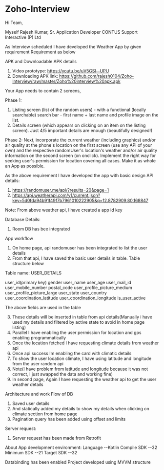 # Zoho-Interview
Hi Team,

Myself Rajesh Kumar, Sr. Application Developer
CONTUS Support Interactive (P) Ltd

As Interview scheduled I have developed the Weather App by given requirement
Requirement as below

APK and Downloadable APK details

1. Video prototype: https://youtu.be/uV5GSl--UPU
2. Downloading APK link: https://github.com/rajesh0104/Zoho-Interview/raw/master/Zoho%20interview%20apk.apk

Your App needs to contain 2 screens,

Phase 1:
1. Listing screen (list of the random users) - with a functional (locally searchable)
   search bar - first name + last name and profile image on the list.
2. Details screen (which appears on clicking on an item on the listing screen). Just
   4/5 important details are enough (beautifully designed!)

Phase 2:
Next, incorporate the current weather (including graphics) and/or air quality at the
phone's location on the first screen (use any API of your own) and the
respective randomUser's location's weather and/or air quality information on the
second screen (on onclick).
Implement the right way for seeking user's permission for location covering all cases.
Make it as whole an App as possible.


As the above requirement I have developed the app with basic design
API details:
1. https://randomuser.me/api/?results=20&page=1
2. https://api.weatherapi.com/v1/current.json?key=5d0fda94b91f49f7b7961010222905&q=12.8782909,80.168847 

Note: From above weather api, I have created a app id key

Database Details:
1. Room DB has bee integrated

App workflow
1. On home page, api randomuser has been integrated to list the user details
2. From that api, I have saved the basic user details in table. Table structure below

Table name: USER_DETAILS

user_id(primary key)
gender
user_name
user_age
user_mail_id
user_mobile_number
postal_code
user_profile_picture_medium
user_profile_picture_large
user_state
user_country
user_coordination_latitude
user_coordination_longitude
is_user_active

The above fields are used in the table

3. These details will be inserted in table from api details(Manually i have used my details and 
   filtered by active state to avoid in home page listing)
4. Parallel I have enabling the user permission for location and gps enabling programmatically
5. Once the location fetched I have requesting climate details from weather api
6. Once api success Im enabling the card with climatic details
7. To show the user location climate, I have using latitude and longitude from the user random api
8. Note(I have problem from latitude and longitude because it was not correct, I just swapped
   the data and working fine)
9. In second page, Again I have requesting the weather api to get the user weather details

Architecture and work Flow of DB
1. Saved user details
2. And statically added my details to show my details when clicking on climate section from home page
3. Pagination query has been added using offset and limits

Server request:
1. Server request has been made from Retrofit

About App development environment:
Language                --Kotlin
Compile SDK             --32
Minimum SDK             --21
Target SDK              --32

Databinding has been enabled
Project developed using MVVM structure